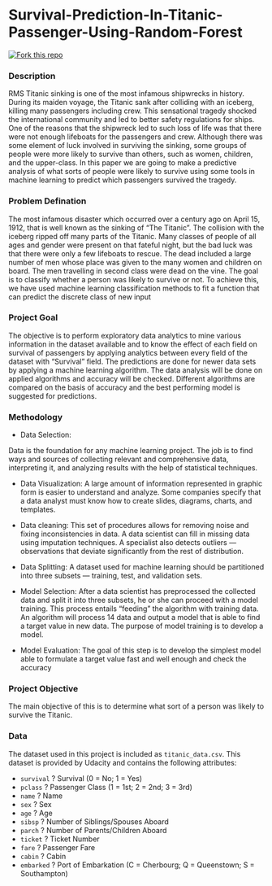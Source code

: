 # Survival-Prediction-In-Titanic-Passenger-Using-Random-Forest

<a href="https://github.com/prateekiiest/boston_housing"><img style="position: relative; top: 0; left: 0; border: 0;" src="https://68.media.tumblr.com/38ae897f20630ef88e6484dea00db3b3/tumblr_mm8fhitR3u1rwwvg9o1_500.gif" alt=" Fork this repo" data-canonical-></a>

### Description

RMS Titanic sinking is one of the most infamous shipwrecks in history. During
its maiden voyage, the Titanic sank after colliding with an iceberg, killing many
passengers including crew. This sensational tragedy shocked the international
community and led to better safety regulations for ships. One of the reasons that
the shipwreck led to such loss of life was that there were not enough lifeboats
for the passengers and crew. Although there was some element of luck involved
in surviving the sinking, some groups of people were more likely to survive
than others, such as women, children, and the upper-class. In this paper we are
going to make a predictive analysis of what sorts of people were likely to
survive using some tools in machine learning to predict which passengers
survived the tragedy.

### Problem Defination

The most infamous disaster which occurred over a century ago on April 15,
1912, that is well known as the sinking of “The Titanic”. The collision with
the iceberg ripped off many parts of the Titanic. Many classes of people of all
ages and gender were present on that fateful night, but the bad luck was that
there were only a few lifeboats to rescue. The dead included a large number of
men whose place was given to the many women and children on board. The
men travelling in second class were dead on the vine. The goal is to classify
whether a person was likely to survive or not. To achieve this, we have used
machine learning classification methods to fit a function that can predict the
discrete class of new input

### Project Goal

The objective is to perform exploratory data analytics to mine various
information in the dataset available and to know the effect of each field on
survival of passengers by applying analytics between every field of the dataset
with “Survival” field. The predictions are done for newer data sets by
applying a machine learning algorithm. The data analysis will be done on
applied algorithms and accuracy will be checked. Different algorithms are
compared on the basis of accuracy and the best performing model is suggested
for predictions.


### Methodology

* Data Selection:

Data is the foundation for any machine learning project. The
job is to find ways and sources of collecting relevant and comprehensive data,
interpreting it, and analyzing results with the help of statistical techniques.

* Data Visualization:
A large amount of information represented in graphic form
is easier to understand and analyze. Some companies specify that a data analyst
must know how to create slides, diagrams, charts, and templates.

* Data cleaning:
This set of procedures allows for removing noise and fixing
inconsistencies in data. A data scientist can fill in missing data using imputation
techniques. A specialist also detects outliers — observations that deviate
significantly from the rest of distribution.

* Data Splitting: 
A dataset used for machine learning should be partitioned into
three subsets — training, test, and validation sets.

* Model Selection:
After a data scientist has preprocessed the collected data and
split it into three subsets, he or she can proceed with a model training. This
process entails “feeding” the algorithm with training data. An algorithm will
process 14 data and output a model that is able to find a target value in new
data. The purpose of model training is to develop a model.

* Model Evaluation: The goal of this step is to develop the simplest model able
to formulate a target value fast and well enough and check the accuracy



### Project Objective

The main objective of this is to determine what sort of a person was likely to
survive the Titanic.


### Data

The dataset used in this project is included as `titanic_data.csv`. This dataset is provided by Udacity and contains the following attributes:

- `survival` ? Survival (0 = No; 1 = Yes)
- `pclass` ? Passenger Class (1 = 1st; 2 = 2nd; 3 = 3rd)
- `name` ? Name
- `sex` ? Sex
- `age` ? Age
- `sibsp` ? Number of Siblings/Spouses Aboard
- `parch` ? Number of Parents/Children Aboard
- `ticket` ? Ticket Number
- `fare` ? Passenger Fare
- `cabin` ? Cabin
- `embarked` ? Port of Embarkation (C = Cherbourg; Q = Queenstown; S = Southampton)
















